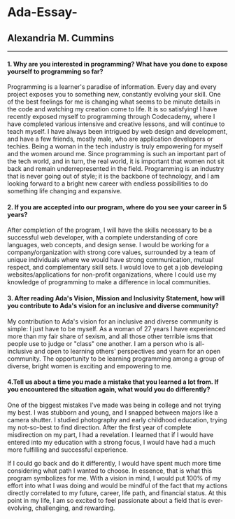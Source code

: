# Ada-Essay-
## Alexandria M. Cummins
-----
#### 1. Why are you interested in programming? What have you done to expose yourself to programming so far? 
Programming is a learner's paradise of information. Every day and every project exposes you to something new, constantly evolving your skill. One of the best feelings for me is changing what seems to be minute details in the code and watching my creation come to life. It is so satisfying! I have recently exposed myself to programming through Codecademy, where I have completed various intensive and creative lessons, and will continue to teach myself. I have always been intrigued by web design and development, and have a few friends, mostly male, who are application developers or techies. Being a woman in the tech industry is truly empowering for myself and the women around me. Since programming is such an important part of the tech world, and in turn, the real world, it is important that women not sit back and remain underrepresented in the field.  Programming is an industry that is never going out of style;  it is the backbone of technology, and I am looking forward to a bright new career with endless possibilities to do something life changing and expansive.   

  

#### 2. If you are accepted into our program, where do you see your career in 5 years? 
After completion of the program, I will have the skills necessary to be a successful web developer, with a complete understanding of core languages, web concepts, and design sense. I would be working for a company/organization with strong core values, surrounded by a team of unique individuals where we would have strong communication, mutual respect, and complementary skill sets. I would love to get a job developing websites/applications for non-profit organizations, where I could use my knowledge of programming to make a difference in local communities.  


#### 3. After reading Ada's Vision, Mission and Inclusivity Statement, how will you contribute to Ada's vision for an inclusive and diverse community?  
My contribution to Ada's vision for an inclusive and diverse community is simple: I just have to be myself. As a woman of 27 years I have experienced more than my fair share of sexism, and all those other terrible isms that people use to judge or "class" one another. I am a person who is all-inclusive and open to learning others' perspectives and yearn for an open community. The opportunity to be learning programming among a group of diverse, bright women is exciting and empowering to me.   
   




#### 4.Tell us about a time you made a mistake that you learned a lot from. If you encountered the situation again, what would you do differently? 
One of the biggest mistakes I've made was being in college and not trying my best. I was stubborn and young, and I snapped between majors like a camera shutter. I studied photography and early childhood education, trying my not-so-best to find direction. After the first year of complete misdirection on my part, I had a revelation. I learned that if I would have entered into my education with a strong focus, I would have had a much more fulfilling and successful experience. 

If I could go back and do it differently, I would have spent much more time considering what path I wanted to choose. In essence, that is what this program symbolizes for me. With a vision in mind, I would put 100% of my effort into what I was doing and would be mindful of the fact that my actions directly correlated to my future, career, life path, and financial status. At this point in my life, I am so excited to feel passionate about a field that is ever-evolving, challenging, and rewarding. 
